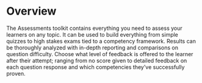 # Overview

The Assessments toolkit contains everything you need to assess your learners on any topic. It can be used to build everything from simple quizzes to high stakes exams tied to a competency framework. Results can be thoroughly analyzed with in-depth reporting and comparisons on question difficulty. Choose what level of feedback is offered to the learner after their attempt; ranging from no score given to detailed feedback on each question response and which competencies they've successfully proven.
